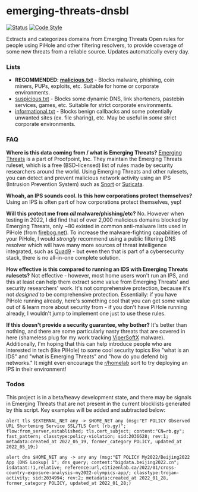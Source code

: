 # emerging-threats-dnsbl

[![Status](https://github.com/tweedge/emerging-threats-dnsbl/actions/workflows/generate.yml/badge.svg)](https://hosts.tweedge.net/)
[![Code Style](https://img.shields.io/badge/code%20style-black-black)](https://github.com/psf/black)

Extracts and categorizes domains from Emerging Threats Open rules for people using PiHole and other filtering resolvers, to provide coverage of some new threats from a reliable source. Updates automatically every day.

### Lists

* **RECOMMENDED: [malicious.txt](https://hosts.tweedge.net/malicious.txt)** - Blocks malware, phishing, coin miners, PUPs, exploits, etc. Suitable for home or corporate environments.
* [suspicious.txt](https://hosts.tweedge.net/suspicious.txt) - Blocks some dynamic DNS, link shorteners, pastebin services, games, etc. Suitable for strict corporate environments.
* [informational.txt](https://hosts.tweedge.net/informational.txt) - Blocks benign callbacks and some potentially unwanted sites (ex. file sharing), etc. May be useful in *some* strict corporate environments.

### FAQ

**Where is this data coming from / what is Emerging Threats?** [Emerging Threats](https://doc.emergingthreats.net/bin/view/Main/EmergingFAQ) is a part of Proofpoint, Inc. They maintain the Emerging Threats ruleset, which is a free (BSD-licensed) list of rules made by security researchers around the world. Using Emerging Threats and other rulesets, you can detect and prevent malicious network activity using an IPS (Intrusion Prevention System) such as [Snort](https://www.snort.org/) or [Suricata](https://suricata.io/).

**Whoah, an IPS sounds cool. Is this how corporations protect themselves?** Using an IPS is often part of how corporations protect themselves, yep!

**Will this protect me from *all* malware/phishing/etc?** No. However when testing in 2022, I did find that of over 2,000 malicious domains blocked by Emerging Threats, only ~80 existed in common anti-malware lists used in PiHole (from [firebog.net](https://firebog.net/)). To increase the malware-fighting capabilities of your PiHole, I would *strongly* recommend using a public filtering DNS resolver which will have many more sources of threat intelligence integrated, such as [Quad9](https://www.quad9.net/) - but even then that is part of a cybersecurity stack, there is no all-in-one complete solution.

**How effective is this compared to running an IDS with Emerging Threats rulesets?** Not effective - however, most home users won't run an IPS, and this at least can help them extract some value from Emerging Threats' and security researchers' work. It's not comprehensive protection, because it's not *designed* to be comprehensive protection. Essentially: if you have PiHole running already, here's something cool that you can get some value out of & learn more about security from - if you don't have PiHole running already, I wouldn't jump to implement one just to use these rules.

**If this doesn't provide a security guarantee, why bother?** It's better than nothing, and there are some particularly nasty threats that are covered in here (shameless plug for my work tracking [ViperSoftX](https://chris.partridge.tech/2022/evolution-of-vipersoftx-dga/) malware). Additionally, I'm hoping that this can help introduce people who are interested in tech (like PiHole) to some cool security topics like "what is an IDS" and "what is Emerging Threats" and "how do you defend big networks." It might even encourage the [r/homelab](https://www.reddit.com/r/homelab) sort to try deploying an IPS in their environment!

### Todos

This project is in a beta/heavy development state, and there may be signals in Emerging Threats that are not present in the current blocklists generated by this script. Key examples will be added and subtracted below:

```
alert tls $EXTERNAL_NET any -> $HOME_NET any (msg:"ET POLICY Observed URL Shortening Service SSL/TLS Cert (rb.gy)"; flow:from_server,established; tls.cert_subject; content:"CN=rb.gy"; fast_pattern; classtype:policy-violation; sid:2036628; rev:1; metadata:created_at 2022_05_19, former_category POLICY, updated_at 2022_05_19;)
```

```
alert dns $HOME_NET any -> any any (msg:"ET POLICY My2022/Beijing2022 App (DNS Lookup) 1"; dns_query; content:"bigdata.beijing2022.cn"; isdataat:!1,relative; reference:url,citizenlab.ca/2022/01/cross-country-exposure-analysis-my2022-olympics-app/; classtype:trojan-activity; sid:2034994; rev:2; metadata:created_at 2022_01_28, former_category POLICY, updated_at 2022_01_28;)
```